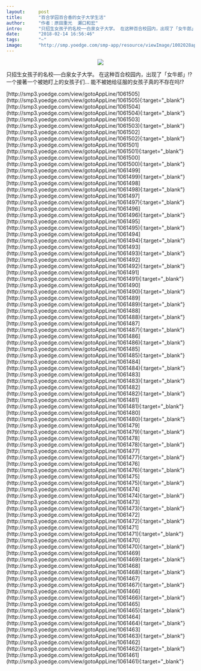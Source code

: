 ```yaml
---
layout:     post
title:      "百合学园百合香的女子大学生活"
author:     "作者：原田重光  瀬口和宏"
intro:      "只招生女孩子的名校──白泉女子大学。 在这种百合校园内，出现了「女牛郎」!? 一个接著一个被她盯上的女孩子们… 能不被她给征服的女孩子真的不存在吗!?"
date:       "2018-02-14 16:56:46"
tags:       "~"
image:      "http://smp.yoedge.com/smp-app/resource/viewImage/1002028appline.png"
---
```

<div style="text-align: center">
<p><img src="http://smp.yoedge.com/smp-app/resource/viewImage/1002028appline.png"/></p>
</div>
<p class="post-meta">
<span>只招生女孩子的名校──白泉女子大学。 在这种百合校园内，出现了「女牛郎」!? 一个接著一个被她盯上的女孩子们… 能不被她给征服的女孩子真的不存在吗!?</span>
</p>
[http://smp3.yoedge.com/view/gotoAppLine/1061505](http://smp3.yoedge.com/view/gotoAppLine/1061505){:target="_blank"}
[http://smp3.yoedge.com/view/gotoAppLine/1061504](http://smp3.yoedge.com/view/gotoAppLine/1061504){:target="_blank"}
[http://smp3.yoedge.com/view/gotoAppLine/1061503](http://smp3.yoedge.com/view/gotoAppLine/1061503){:target="_blank"}
[http://smp3.yoedge.com/view/gotoAppLine/1061502](http://smp3.yoedge.com/view/gotoAppLine/1061502){:target="_blank"}
[http://smp3.yoedge.com/view/gotoAppLine/1061501](http://smp3.yoedge.com/view/gotoAppLine/1061501){:target="_blank"}
[http://smp3.yoedge.com/view/gotoAppLine/1061500](http://smp3.yoedge.com/view/gotoAppLine/1061500){:target="_blank"}
[http://smp3.yoedge.com/view/gotoAppLine/1061499](http://smp3.yoedge.com/view/gotoAppLine/1061499){:target="_blank"}
[http://smp3.yoedge.com/view/gotoAppLine/1061498](http://smp3.yoedge.com/view/gotoAppLine/1061498){:target="_blank"}
[http://smp3.yoedge.com/view/gotoAppLine/1061497](http://smp3.yoedge.com/view/gotoAppLine/1061497){:target="_blank"}
[http://smp3.yoedge.com/view/gotoAppLine/1061496](http://smp3.yoedge.com/view/gotoAppLine/1061496){:target="_blank"}
[http://smp3.yoedge.com/view/gotoAppLine/1061495](http://smp3.yoedge.com/view/gotoAppLine/1061495){:target="_blank"}
[http://smp3.yoedge.com/view/gotoAppLine/1061494](http://smp3.yoedge.com/view/gotoAppLine/1061494){:target="_blank"}
[http://smp3.yoedge.com/view/gotoAppLine/1061493](http://smp3.yoedge.com/view/gotoAppLine/1061493){:target="_blank"}
[http://smp3.yoedge.com/view/gotoAppLine/1061492](http://smp3.yoedge.com/view/gotoAppLine/1061492){:target="_blank"}
[http://smp3.yoedge.com/view/gotoAppLine/1061491](http://smp3.yoedge.com/view/gotoAppLine/1061491){:target="_blank"}
[http://smp3.yoedge.com/view/gotoAppLine/1061490](http://smp3.yoedge.com/view/gotoAppLine/1061490){:target="_blank"}
[http://smp3.yoedge.com/view/gotoAppLine/1061489](http://smp3.yoedge.com/view/gotoAppLine/1061489){:target="_blank"}
[http://smp3.yoedge.com/view/gotoAppLine/1061488](http://smp3.yoedge.com/view/gotoAppLine/1061488){:target="_blank"}
[http://smp3.yoedge.com/view/gotoAppLine/1061487](http://smp3.yoedge.com/view/gotoAppLine/1061487){:target="_blank"}
[http://smp3.yoedge.com/view/gotoAppLine/1061486](http://smp3.yoedge.com/view/gotoAppLine/1061486){:target="_blank"}
[http://smp3.yoedge.com/view/gotoAppLine/1061485](http://smp3.yoedge.com/view/gotoAppLine/1061485){:target="_blank"}
[http://smp3.yoedge.com/view/gotoAppLine/1061484](http://smp3.yoedge.com/view/gotoAppLine/1061484){:target="_blank"}
[http://smp3.yoedge.com/view/gotoAppLine/1061483](http://smp3.yoedge.com/view/gotoAppLine/1061483){:target="_blank"}
[http://smp3.yoedge.com/view/gotoAppLine/1061482](http://smp3.yoedge.com/view/gotoAppLine/1061482){:target="_blank"}
[http://smp3.yoedge.com/view/gotoAppLine/1061481](http://smp3.yoedge.com/view/gotoAppLine/1061481){:target="_blank"}
[http://smp3.yoedge.com/view/gotoAppLine/1061480](http://smp3.yoedge.com/view/gotoAppLine/1061480){:target="_blank"}
[http://smp3.yoedge.com/view/gotoAppLine/1061479](http://smp3.yoedge.com/view/gotoAppLine/1061479){:target="_blank"}
[http://smp3.yoedge.com/view/gotoAppLine/1061478](http://smp3.yoedge.com/view/gotoAppLine/1061478){:target="_blank"}
[http://smp3.yoedge.com/view/gotoAppLine/1061477](http://smp3.yoedge.com/view/gotoAppLine/1061477){:target="_blank"}
[http://smp3.yoedge.com/view/gotoAppLine/1061476](http://smp3.yoedge.com/view/gotoAppLine/1061476){:target="_blank"}
[http://smp3.yoedge.com/view/gotoAppLine/1061475](http://smp3.yoedge.com/view/gotoAppLine/1061475){:target="_blank"}
[http://smp3.yoedge.com/view/gotoAppLine/1061474](http://smp3.yoedge.com/view/gotoAppLine/1061474){:target="_blank"}
[http://smp3.yoedge.com/view/gotoAppLine/1061473](http://smp3.yoedge.com/view/gotoAppLine/1061473){:target="_blank"}
[http://smp3.yoedge.com/view/gotoAppLine/1061472](http://smp3.yoedge.com/view/gotoAppLine/1061472){:target="_blank"}
[http://smp3.yoedge.com/view/gotoAppLine/1061471](http://smp3.yoedge.com/view/gotoAppLine/1061471){:target="_blank"}
[http://smp3.yoedge.com/view/gotoAppLine/1061470](http://smp3.yoedge.com/view/gotoAppLine/1061470){:target="_blank"}
[http://smp3.yoedge.com/view/gotoAppLine/1061469](http://smp3.yoedge.com/view/gotoAppLine/1061469){:target="_blank"}
[http://smp3.yoedge.com/view/gotoAppLine/1061468](http://smp3.yoedge.com/view/gotoAppLine/1061468){:target="_blank"}
[http://smp3.yoedge.com/view/gotoAppLine/1061467](http://smp3.yoedge.com/view/gotoAppLine/1061467){:target="_blank"}
[http://smp3.yoedge.com/view/gotoAppLine/1061466](http://smp3.yoedge.com/view/gotoAppLine/1061466){:target="_blank"}
[http://smp3.yoedge.com/view/gotoAppLine/1061465](http://smp3.yoedge.com/view/gotoAppLine/1061465){:target="_blank"}
[http://smp3.yoedge.com/view/gotoAppLine/1061464](http://smp3.yoedge.com/view/gotoAppLine/1061464){:target="_blank"}
[http://smp3.yoedge.com/view/gotoAppLine/1061463](http://smp3.yoedge.com/view/gotoAppLine/1061463){:target="_blank"}
[http://smp3.yoedge.com/view/gotoAppLine/1061462](http://smp3.yoedge.com/view/gotoAppLine/1061462){:target="_blank"}
[http://smp3.yoedge.com/view/gotoAppLine/1061461](http://smp3.yoedge.com/view/gotoAppLine/1061461){:target="_blank"}


